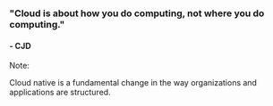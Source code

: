 <!-- .element: class="centered-quote" -->
<!-- .slide: data-background="url('slides/resources/images/mthood1.png')" data-background-repeat="no-repeat" data-background-size="110%" data-menu-title="Maritz Quote" -->

### "Cloud is about how you do computing, not where you do computing."

#### - CJD

Note:

Cloud native is a fundamental change in the way organizations and applications are structured.

